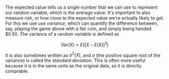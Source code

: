 The expected value tells us a single number that we can use to represent our random variable, which is the average value. It's important to also measure risk, or how close to the expected value we're actually likely to get. For this we use use _variance_, which can quantify the difference between, say, playing the game above with a fair coin, and simply being handed \$0.50. The variance of a random variable is defined as

$$ Var(X) = E\left([X - E(X)]^2 \right) $$

It is also sometimes written as $\sigma^2(X)$, and $\sigma$ (the positive square root of the variance) is called the _standard deviation_. This is often more useful because it is in the same units as the original data, so it is directly comprable.


